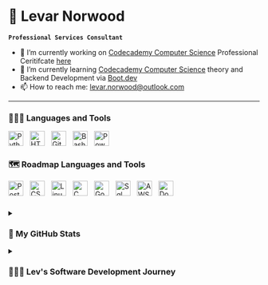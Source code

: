 # 🐺 Levar Norwood

**`Professional Services Consultant`**

- 🔭 I’m currently working on [Codecademy Computer Science](https://www.codecademy.com/learn/paths/computer-science) Professional Ceritifcate [here](https://github.com/lev2pr0/codecademy-computerscience-projects)
- 🌱 I’m currently learning [Codecademy Computer Science](https://www.codecademy.com/learn/paths/computer-science) theory and Backend Development via [Boot.dev](https://www.boot.dev/tracks/backend)
- 📫 How to reach me: [levar.norwood@outlook.com](mailto:levar.norwood@outlook.com)

---

### 👨🏾‍💻 Languages and Tools

<img align="left" alt="Python" width="30px" style="padding-right:10px;" src="https://cdn.jsdelivr.net/gh/devicons/devicon/icons/python/python-plain.svg" />
<img align="left" alt="HTML" width="30px" style="padding-right:10px;" src="https://cdn.jsdelivr.net/gh/devicons/devicon/icons/html5/html5-plain.svg" />
<img align="left" alt="Git" width="30px" style="padding-right:10px;" src="https://cdn.jsdelivr.net/gh/devicons/devicon/icons/git/git-original.svg" />
<img align="left" alt="Bash" width="30px" style="padding-right:10px;" src="https://cdn.jsdelivr.net/gh/devicons/devicon/icons/bash/bash-original.svg" />
<img align="left" alt="Powershell" width="30px" style="padding-right:10px;" src="https://cdn.jsdelivr.net/gh/devicons/devicon@latest/icons/powershell/powershell-original.svg" />
<br />

#

### 🗺️ Roadmap Languages and Tools

<img align="left" alt="PostgreSQL" width="30px" style="padding-right:10px;" src="https://cdn.jsdelivr.net/gh/devicons/devicon@latest/icons/postgresql/postgresql-original.svg" />
<img align="left" alt="CSS" width="30px" style="padding-right:10px;" src="https://cdn.jsdelivr.net/gh/devicons/devicon@latest/icons/css3/css3-original.svg" />
<img align="left" alt="Linux" width="30px" style="padding-right:10px;" src="https://cdn.jsdelivr.net/gh/devicons/devicon@latest/icons/linux/linux-original.svg" />
<img align="left" alt="C" width="30px" style="padding-right:10px;" src="https://cdn.jsdelivr.net/gh/devicons/devicon@latest/icons/c/c-original.svg" />
<img align="left" alt="Go" width="30px" style="padding-right:10px;" src="https://cdn.jsdelivr.net/gh/devicons/devicon@latest/icons/go/go-original.svg" />
<img align="left" alt="Sql" width="30px" style="padding-right:10px;" src="https://cdn.jsdelivr.net/gh/devicons/devicon@latest/icons/sqldeveloper/sqldeveloper-original.svg" />
<img align="left" alt="AWS" width="30px" style="padding-right:10px;" src="https://cdn.jsdelivr.net/gh/devicons/devicon@latest/icons/amazonwebservices/amazonwebservices-original-wordmark.svg" />
<img align="left" alt="Docker" width="30px" style="padding-right:10px;" src="https://cdn.jsdelivr.net/gh/devicons/devicon@latest/icons/docker/docker-original.svg" />
<br />

#

<b></b>
<details>
 <summary><h3>🔌 My GitHub Stats</h3></summary>
 
[![Levar's GitHub stats](https://github-readme-stats-levar-norwoods-projects.vercel.app/api?username=lev2pr0&show_icons=true&bg_color=00000000)](github.com/lev2pr0/github-readme-stats)
 
[![Top Langs](https://github-readme-stats-levar-norwoods-projects.vercel.app/api/top-langs/?username=lev2pr0&theme=dark#gh-dark-mode-only)](github.com/lev2pr0/github-readme-stats#gh-dark-mode-only)
[![Top Langs](https://github-readme-stats-levar-norwoods-projects.vercel.app/api/top-langs/?username=lev2pr0&theme=default#gh-light-mode-only)](github.com/lev2pr0/github-readme-stats#gh-light-mode-only)

</a>
</details>
<b></b>
<details>
 <summary><h3>👨🏽‍💻 Lev's Software Development Journey</h3></summary>
   I started my software development journey as a community college IT Engineer student in 2014. Between 2014-15, I took classes on Intro to Computers, Databases, and Programming & Logic. My Programming & Logic class caused me grief due to the requirement of focus and study barely passing with a C. From 2015-19, I tried other courses for network engineering and IT administration with the same result, barely pasing while trying to work full time in a Support Engineer role. In 2020, I tried one last time taking 'Web, Database, & Programming' and 'Network Administration foundation' courses, then finally gave up on school with 77 cumulative credits earned. 
<br><br/>
Fast forward to March 2025, I've been in the IT industry for roughly 10 years with 5 years of IT project experience. My role required further learning to implement multiple new products for existing & new B2B customers. Though I succeeded, I struggled internally enough with focus & initiative learning to finally seek professional help. I received a diagnosis of ADHD (primarily inattentive) to my surprise and received medicine for treatment, which unlocked a whole new world of focus & initiative where I can finally be more productive at work in project implementations and afterhours learning programming.   
<br><br/>
Now, I am jumping into unfamiliar territory fulfilling that dream I had of learning software development to help people win with technology. I put myself on a self-learning roadmap to grow programming skills necessary to achieve a role in backend development within 5 years. In short-term, I will continue my current career growing professional consultancy soft skills in strong communication, leadership, problem-solving, organization, and time management to work on new and challenging projects in the exciting future to come.
<br><br/>
Thank you for reading my story! 🙏🏽 
<br><br/>
You can watch me grow here as I continue to update on my progress and upload projects. Feel free to reach out as I am open to collaboration and for mentorship.
<br><br/>
</details>


